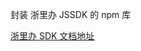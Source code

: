 封装 浙里办 JSSDK 的 npm 库

[浙里办 SDK 文档地址](https://portal.zjzwfw.gov.cn/assets/jsbridge/1.0.0/public/site/index.html)